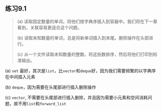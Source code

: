 ## 练习9.1

>(a) 读取固定数量的单词，将他们按字典序插入到容器中。我们将在下一章看到，关联容易更适合这个问题。
>
>(b) 读取未知数量的单词，总是将新单词插入到末尾。删除操作在头部进行。
>
>(c) 从一个文件读取未知数量的整数。将这些数排序，然后将他们打印到标准输出。

(a) `set` 最好，其次是`list`，比`vector`和`deque`好，因为我们需要频繁的以字典序在中间插入元素

(b) `deque`，因为需要在头尾部进行插入删除操作

(c) `vector`, 不需要在头尾部进行插入删除，并且因为需要小元素和空间消耗问题，故不用`list`和`forward_list`





